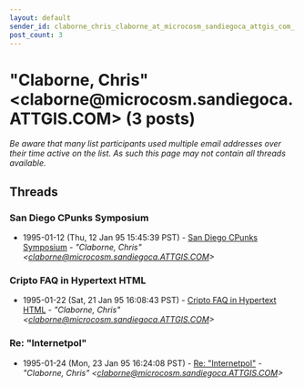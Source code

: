 ```yaml
---
layout: default
sender_id: claborne_chris_claborne_at_microcosm_sandiegoca_attgis_com_
post_count: 3
---
```


# "Claborne, Chris" <claborne<span>@</span>microcosm.sandiegoca.ATTGIS.COM> (3 posts)

_Be aware that many list participants used multiple email addresses over their time active on the list. As such this page may not contain all threads available._

## Threads

### San Diego CPunks Symposium
+ 1995-01-12 (Thu, 12 Jan 95 15:45:39 PST) - [San Diego CPunks Symposium](/archive/1995/01/84ef5b3b90e1a19ef7a414e8ae755c7bc2b68744fc400720f4dd2dd50e927fdb) - _"Claborne, Chris" \<claborne@microcosm.sandiegoca.ATTGIS.COM\>_

### Cripto FAQ in Hypertext HTML
+ 1995-01-22 (Sat, 21 Jan 95 16:08:43 PST) - [Cripto FAQ in Hypertext HTML](/archive/1995/01/7db2100f62de5e01a1cb33e81a9b7d979889c7839f366be3e9a4923c784e025e) - _"Claborne, Chris" \<claborne@microcosm.sandiegoca.ATTGIS.COM\>_

### Re: "Internetpol"
+ 1995-01-24 (Mon, 23 Jan 95 16:24:08 PST) - [Re: "Internetpol"](/archive/1995/01/e6820572503c292fb3832a1772a714152e3ca4bbb795ae3887974dd226c28f62) - _"Claborne, Chris" \<claborne@microcosm.sandiegoca.ATTGIS.COM\>_

